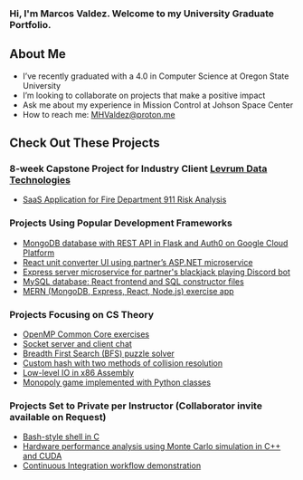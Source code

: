 ### Hi, I'm Marcos Valdez. Welcome to my University Graduate Portfolio.

## About Me

- I’ve recently graduated with a 4.0 in Computer Science at Oregon State University
- I’m looking to collaborate on projects that make a positive impact
- Ask me about my experience in Mission Control at Johson Space Center
- How to reach me: [MHValdez@proton.me](MHValdez@proton.me)

## Check Out These Projects

### 8-week Capstone Project for Industry Client [Levrum Data Technologies](https://levrum.com)
- [SaaS Application for Fire Department 911 Risk Analysis](https://github.com/MHValdez/911_Risk_Analysis)

### Projects Using Popular Development Frameworks
- [MongoDB database with REST API in Flask and Auth0 on Google Cloud Platform](https://github.com/MHValdez/CS493-a9-final-project)
- [React unit converter UI using partner’s ASP.NET microservice](https://github.com/MHValdez/CS_361_Converter)
- [Express server microservice for partner's blackjack playing Discord bot](https://github.com/MHValdez/CS_361_Recommender)
- [MySQL database: React frontend and SQL constructor files](https://github.com/MHValdez/CS340_Project_FrontEnd)
- [MERN (MongoDB, Express, React, Node.js) exercise app](https://github.com/MHValdez/MERN_Exercise_App)

### Projects Focusing on CS Theory
- [OpenMP Common Core exercises](https://github.com/MHValdez/OMP)
- [Socket server and client chat](https://github.com/MHValdez/Socket_Server_and_Client_Chat)
- [Breadth First Search (BFS) puzzle solver](https://github.com/MHValdez/BFS_Puzzle)
- [Custom hash with two methods of collision resolution](https://github.com/MHValdez/Hash_Map)
- [Low-level IO in x86 Assembly](https://github.com/MHValdez/Low_Level_IO_in_Assembly)
- [Monopoly game implemented with Python classes](https://github.com/MHValdez/Monopoly)

### Projects Set to Private per Instructor (Collaborator invite available on Request)
- [Bash-style shell in C](https://github.com/MHValdez/smallsh-portfolio)
- [Hardware performance analysis using Monte Carlo simulation in C++ and CUDA](https://github.com/MHValdez/CUDA-portfolio)
- [Continuous Integration workflow demonstration](https://github.com/MHValdez/Continuous_Integration_Workflow)
